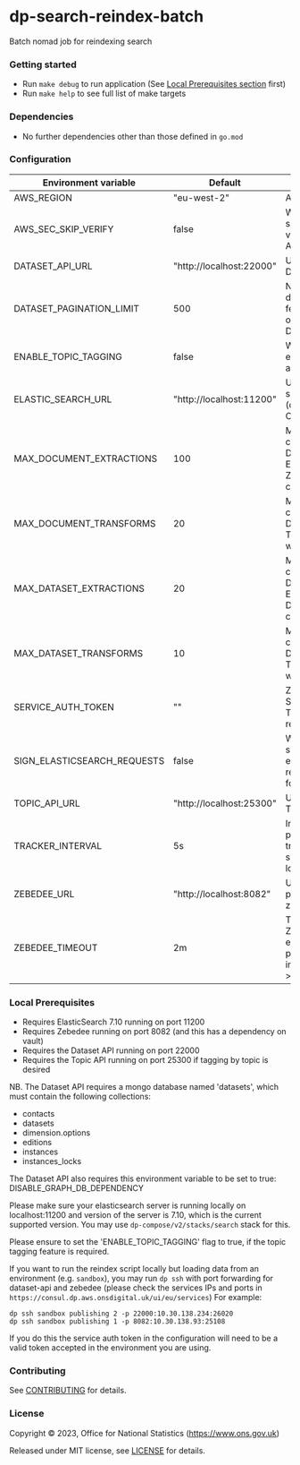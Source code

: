 # dp-search-reindex-batch

Batch nomad job for reindexing search

### Getting started

* Run `make debug` to run application (See [Local Prerequisites section](#local-prerequisites) first)
* Run `make help` to see full list of make targets

### Dependencies

* No further dependencies other than those defined in `go.mod`

### Configuration

| Environment variable        | Default                  | Description                                                                |
|-----------------------------|--------------------------|----------------------------------------------------------------------------|
| AWS_REGION                  | "eu-west-2"              | AWS region                                                                 |
| AWS_SEC_SKIP_VERIFY         | false                    | Whether to skip TLS verification for AWS requests                          |
| DATASET_API_URL             | "http://localhost:22000" | URL of the Dataset API                                                     |
| DATASET_PAGINATION_LIMIT    | 500                      | Number of datasets to fetch per page of requests to Dataset API            |
| ENABLE_TOPIC_TAGGING        | false                    | Whether to enable topic auto-tagging                                       |
| ELASTIC_SEARCH_URL          | "http://localhost:11200" | URL of elastic search server (or AWS Opensearch)                           |
| MAX_DOCUMENT_EXTRACTIONS    | 100                      | Max number of concurrent Document Extractions (ie. Zebedee connections)    |
| MAX_DOCUMENT_TRANSFORMS     | 20                       | Max number of concurrent Document Transformation workers                   |
| MAX_DATASET_EXTRACTIONS     | 20                       | Max number of concurrent Dataset Extractions (ie. Dataset API connections) |
| MAX_DATASET_TRANSFORMS      | 10                       | Max number of concurrent Dataset Transformation workers                    |
| SERVICE_AUTH_TOKEN          | ""                       | Zebedee Service Auth Token for API requests                                |
| SIGN_ELASTICSEARCH_REQUESTS | false                    | Whether to sign elasticsearch requests (true for AWS)                      |
| TOPIC_API_URL               | "http://localhost:25300" | URL of the Topic API                                                       |
| TRACKER_INTERVAL            | 5s                       | Interval for progress tracker summary logging                              |
| ZEBEDEE_URL                 | "http://localhost:8082"  | URL of publishing zebedee                                                  |
| ZEBEDEE_TIMEOUT             | 2m                       | Timeout for Zebedee endpoints - published index can take > 2 minutes       |

### Local Prerequisites

* Requires ElasticSearch 7.10 running on port 11200
* Requires Zebedee running on port 8082 (and this has a dependency on vault)
* Requires the Dataset API running on port 22000
* Requires the Topic API running on port 25300 if tagging by topic is desired

NB. The Dataset API requires a mongo database named 'datasets', which must contain the following collections:

* contacts
* datasets
* dimension.options
* editions
* instances
* instances_locks

The Dataset API also requires this environment variable to be set to true: DISABLE_GRAPH_DB_DEPENDENCY

Please make sure your elasticsearch server is running locally on localhost:11200 and version of the server is 7.10,
which is the current supported version. You may use `dp-compose/v2/stacks/search` stack for this.

Please ensure to set the 'ENABLE_TOPIC_TAGGING' flag to true, if the topic tagging feature is required.

If you want to run the reindex script locally but loading data from an environment (e.g. `sandbox`), you may
run `dp ssh` with port forwarding for dataset-api and zebedee (please check the services IPs and ports
in `https://consul.dp.aws.onsdigital.uk/ui/eu/services`) For example:

```shell
dp ssh sandbox publishing 2 -p 22000:10.30.138.234:26020
dp ssh sandbox publishing 1 -p 8082:10.30.138.93:25108
```

If you do this the service auth token in the configuration will need to be a valid token accepted in the environment you
are using.

### Contributing

See [CONTRIBUTING](CONTRIBUTING.md) for details.

### License

Copyright © 2023, Office for National Statistics (https://www.ons.gov.uk)

Released under MIT license, see [LICENSE](LICENSE.md) for details.

